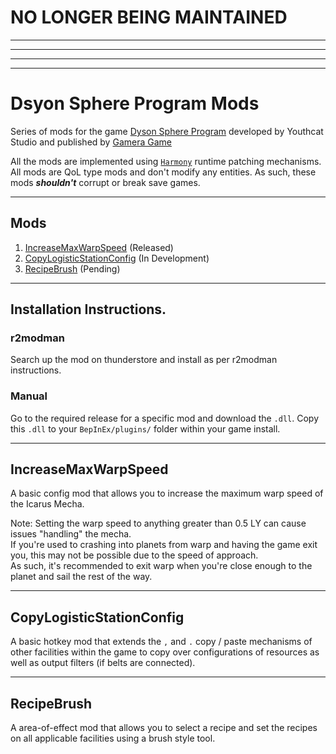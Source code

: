 # NO LONGER BEING MAINTAINED
---
---
---
---
# Dsyon Sphere Program Mods

Series of mods for the game [Dyson Sphere Program](https://store.steampowered.com/app/1366540/Dyson_Sphere_Program/) developed by Youthcat Studio and published by [Gamera Game](https://www.gameragame.com/)

All the mods are implemented using [`Harmony`](https://harmony.pardeike.net/articles/intro.html) runtime patching mechanisms.  
All mods are QoL type mods and don't modify any entities. As such, these mods **_shouldn't_** corrupt or break save games.

---

## Mods
1. [IncreaseMaxWarpSpeed](#IncreaseMaxWarpSpeed) (Released)
2. [CopyLogisticStationConfig](#CopyLogisticStationConfig) (In Development)
3. [RecipeBrush](#RecipeBrush) (Pending)

---

## Installation Instructions.

### r2modman
Search up the mod on thunderstore and install as per r2modman instructions.

### Manual
Go to the required release for a specific mod and download the `.dll`.
Copy this `.dll` to your `BepInEx/plugins/` folder within your game install.

---

## IncreaseMaxWarpSpeed

A basic config mod that allows you to increase the maximum warp speed of the Icarus Mecha.

Note: Setting the warp speed to anything greater than 0.5 LY can cause issues "handling" the mecha.  
If you're used to crashing into planets from warp and having the game exit you, this may not be possible due to the speed of approach.  
As such, it's recommended to exit warp when you're close enough to the planet and sail the rest of the way.

---

## CopyLogisticStationConfig

A basic hotkey mod that extends the `,` and `.` copy / paste mechanisms of other facilities within the game to copy over configurations of resources as well as output filters (if belts are connected).

---

## RecipeBrush

A area-of-effect mod that allows you to select a recipe and set the recipes on all applicable facilities using a brush style tool.
